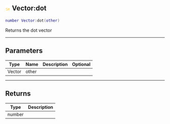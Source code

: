 ## ![shared](.gitbook/assets/shared.png) Vector:dot


```lua
number Vector:dot(other)
```

Returns the dot vector


------
## Parameters

| Type   | Name | Description              | Optional |
| ------ | ---- | ------------------------ | -------: |
| Vector | other |  |  |

------
## Returns

| Type | Description |
| ---- | ----------: |
| number |  |

